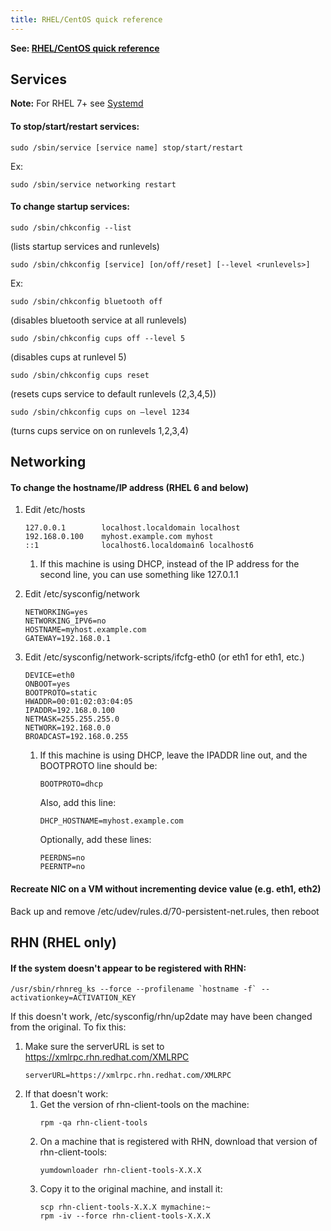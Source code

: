 ```yaml
---
title: RHEL/CentOS quick reference
---
```


**See: [RHEL/CentOS quick reference](../../../../operating-systems/linux/rhel/rhel-quick-reference)**

## Services

**Note:** For RHEL 7+ see [Systemd](../../../../operating-systems/linux/systemd)

#### To stop/start/restart services:

```
sudo /sbin/service [service name] stop/start/restart
```

Ex:

```
sudo /sbin/service networking restart
```

#### To change startup services:

```
sudo /sbin/chkconfig --list
```

(lists startup services and runlevels)

```
sudo /sbin/chkconfig [service] [on/off/reset] [--level <runlevels>]
```

Ex:

```
sudo /sbin/chkconfig bluetooth off
```

(disables bluetooth service at all runlevels)

```
sudo /sbin/chkconfig cups off --level 5
```

(disables cups at runlevel 5)

```
sudo /sbin/chkconfig cups reset
```

(resets cups service to default runlevels (2,3,4,5))

```
sudo /sbin/chkconfig cups on –level 1234
```

(turns cups service on on runlevels 1,2,3,4)

## Networking

#### To change the hostname/IP address (RHEL 6 and below)

1. Edit /etc/hosts

   ```
   127.0.0.1        localhost.localdomain localhost
   192.168.0.100    myhost.example.com myhost
   ::1              localhost6.localdomain6 localhost6
   ```

   1. If this machine is using DHCP, instead of the IP address for the second line, you can use something like 127.0.1.1

1. Edit /etc/sysconfig/network

   ```
   NETWORKING=yes
   NETWORKING_IPV6=no
   HOSTNAME=myhost.example.com
   GATEWAY=192.168.0.1
   ```

1. Edit /etc/sysconfig/network-scripts/ifcfg-eth0
   (or eth1 for eth1, etc.)

   ```
   DEVICE=eth0
   ONBOOT=yes
   BOOTPROTO=static
   HWADDR=00:01:02:03:04:05
   IPADDR=192.168.0.100
   NETMASK=255.255.255.0
   NETWORK=192.168.0.0
   BROADCAST=192.168.0.255
   ```

   1. If this machine is using DHCP, leave the IPADDR line out, and the BOOTPROTO line should be:

      ```
      BOOTPROTO=dhcp
      ```

      Also, add this line:

      ```
      DHCP_HOSTNAME=myhost.example.com
      ```

      Optionally, add these lines:

      ```
      PEERDNS=no
      PEERNTP=no
      ```

#### Recreate NIC on a VM without incrementing device value (e.g. eth1, eth2)

Back up and remove /etc/udev/rules.d/70-persistent-net.rules, then reboot

## RHN (RHEL only)

#### If the system doesn't appear to be registered with RHN:

```
/usr/sbin/rhnreg_ks --force --profilename `hostname -f` --activationkey=ACTIVATION_KEY
```

If this doesn't work, /etc/sysconfig/rhn/up2date may have been changed from the original. To fix this:

1. Make sure the serverURL is set to https://xmlrpc.rhn.redhat.com/XMLRPC
   ```
   serverURL=https://xmlrpc.rhn.redhat.com/XMLRPC
   ```
1. If that doesn't work:
   1. Get the version of rhn-client-tools on the machine:
      ```
      rpm -qa rhn-client-tools
      ```
   1. On a machine that is registered with RHN, download that version of rhn-client-tools:
      ```
      yumdownloader rhn-client-tools-X.X.X
      ```
   1. Copy it to the original machine, and install it:
      ```
      scp rhn-client-tools-X.X.X mymachine:~
      rpm -iv --force rhn-client-tools-X.X.X
      ```
